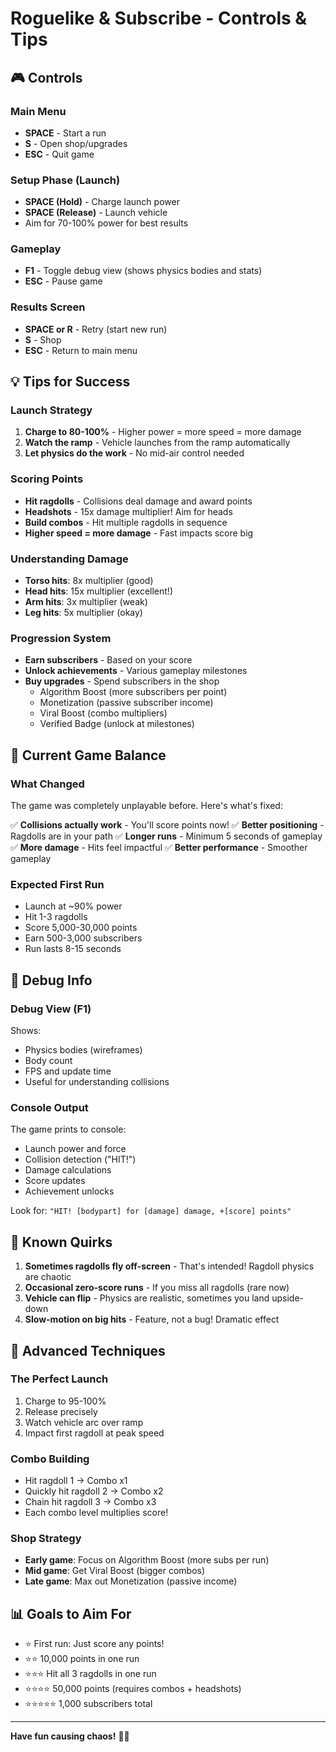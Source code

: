 # Roguelike & Subscribe - Controls & Tips

## 🎮 Controls

### Main Menu
- **SPACE** - Start a run
- **S** - Open shop/upgrades
- **ESC** - Quit game

### Setup Phase (Launch)
- **SPACE (Hold)** - Charge launch power
- **SPACE (Release)** - Launch vehicle
- Aim for 70-100% power for best results

### Gameplay
- **F1** - Toggle debug view (shows physics bodies and stats)
- **ESC** - Pause game

### Results Screen
- **SPACE or R** - Retry (start new run)
- **S** - Shop
- **ESC** - Return to main menu

## 💡 Tips for Success

### Launch Strategy
1. **Charge to 80-100%** - Higher power = more speed = more damage
2. **Watch the ramp** - Vehicle launches from the ramp automatically
3. **Let physics do the work** - No mid-air control needed

### Scoring Points
- **Hit ragdolls** - Collisions deal damage and award points
- **Headshots** - 15x damage multiplier! Aim for heads
- **Build combos** - Hit multiple ragdolls in sequence
- **Higher speed = more damage** - Fast impacts score big

### Understanding Damage
- **Torso hits**: 8x multiplier (good)
- **Head hits**: 15x multiplier (excellent!)  
- **Arm hits**: 3x multiplier (weak)
- **Leg hits**: 5x multiplier (okay)

### Progression System
- **Earn subscribers** - Based on your score
- **Unlock achievements** - Various gameplay milestones
- **Buy upgrades** - Spend subscribers in the shop
  - Algorithm Boost (more subscribers per point)
  - Monetization (passive subscriber income)
  - Viral Boost (combo multipliers)
  - Verified Badge (unlock at milestones)

## 🎯 Current Game Balance

### What Changed
The game was completely unplayable before. Here's what's fixed:

✅ **Collisions actually work** - You'll score points now!
✅ **Better positioning** - Ragdolls are in your path
✅ **Longer runs** - Minimum 5 seconds of gameplay
✅ **More damage** - Hits feel impactful
✅ **Better performance** - Smoother gameplay

### Expected First Run
- Launch at ~90% power
- Hit 1-3 ragdolls
- Score 5,000-30,000 points
- Earn 500-3,000 subscribers
- Run lasts 8-15 seconds

## 🐛 Debug Info

### Debug View (F1)
Shows:
- Physics bodies (wireframes)
- Body count
- FPS and update time
- Useful for understanding collisions

### Console Output
The game prints to console:
- Launch power and force
- Collision detection ("HIT!")
- Damage calculations
- Score updates
- Achievement unlocks

Look for: `"HIT! [bodypart] for [damage] damage, +[score] points"`

## 🎪 Known Quirks

1. **Sometimes ragdolls fly off-screen** - That's intended! Ragdoll physics are chaotic
2. **Occasional zero-score runs** - If you miss all ragdolls (rare now)
3. **Vehicle can flip** - Physics are realistic, sometimes you land upside-down
4. **Slow-motion on big hits** - Feature, not a bug! Dramatic effect

## 🚀 Advanced Techniques

### The Perfect Launch
1. Charge to 95-100%
2. Release precisely
3. Watch vehicle arc over ramp
4. Impact first ragdoll at peak speed

### Combo Building  
- Hit ragdoll 1 → Combo x1
- Quickly hit ragdoll 2 → Combo x2
- Chain hit ragdoll 3 → Combo x3
- Each combo level multiplies score!

### Shop Strategy
- **Early game**: Focus on Algorithm Boost (more subs per run)
- **Mid game**: Get Viral Boost (bigger combos)
- **Late game**: Max out Monetization (passive income)

## 📊 Goals to Aim For

- ⭐ First run: Just score any points!
- ⭐⭐ 10,000 points in one run
- ⭐⭐⭐ Hit all 3 ragdolls in one run
- ⭐⭐⭐⭐ 50,000 points (requires combos + headshots)
- ⭐⭐⭐⭐⭐ 1,000 subscribers total

---

**Have fun causing chaos!** 🚗💥
